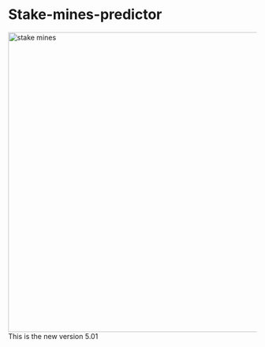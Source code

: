 # Stake-mines-predictor
<img width="717" height="607" alt="stake mines" src="https://github.com/user-attachments/assets/911c31aa-9b7c-4fa9-9e9d-bd95f26a59e9" />
This is  the new version  5.01


